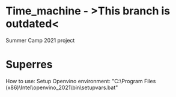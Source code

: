 # Time_machine - >This branch is outdated<
Summer Camp 2021 project
# Superres

How to use:
Setup Openvino environment: "C:\Program Files (x86)\Intel\openvino_2021\bin\setupvars.bat"
